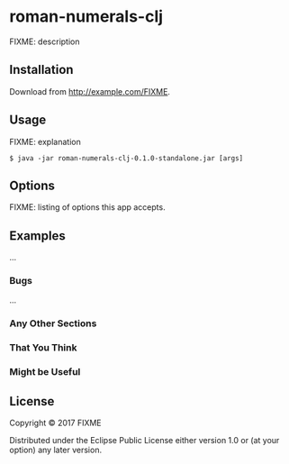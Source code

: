 # roman-numerals-clj

FIXME: description

## Installation

Download from http://example.com/FIXME.

## Usage

FIXME: explanation

    $ java -jar roman-numerals-clj-0.1.0-standalone.jar [args]

## Options

FIXME: listing of options this app accepts.

## Examples

...

### Bugs

...

### Any Other Sections
### That You Think
### Might be Useful

## License

Copyright © 2017 FIXME

Distributed under the Eclipse Public License either version 1.0 or (at
your option) any later version.
